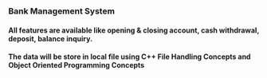 <h3>Bank Management System</h2>
<h4>All features are available like opening & closing account, cash withdrawal, deposit, balance inquiry.</h4>
<h4>The data will be store in local file using C++ File Handling Concepts and Object Oriented Programming Concepts</h4>
